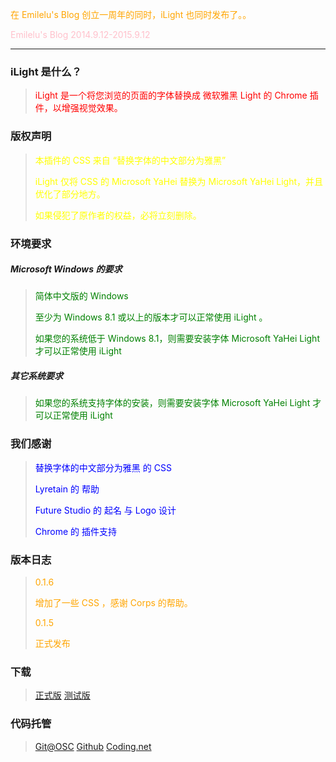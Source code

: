 <p style="color:orange">在 Emilelu's Blog 创立一周年的同时，iLight 也同时发布了。。</p>
<p style="color:pink">Emilelu's Blog 2014.9.12-2015.9.12</p>


----------


### iLight 是什么？

> <p style="color:red">iLight 是一个将您浏览的页面的字体替换成 微软雅黑 Light 的 Chrome 插件，以增强视觉效果。</p>

### 版权声明

> <p style="color:yellow">本插件的 CSS 来自 “替换字体的中文部分为雅黑”</p>
> <p style="color:yellow">iLight 仅将 CSS 的 Microsoft YaHei 替换为 Microsoft YaHei Light，并且优化了部分地方。</p>
> <p style="color:yellow">如果侵犯了原作者的权益，必将立刻删除。</p>

<!--more-->

### 环境要求

##### Microsoft Windows 的要求

> <p style="color:green">简体中文版的 Windows</p>
> <p style="color:green">至少为 Windows 8.1 或以上的版本才可以正常使用 iLight 。</p>
> <p style="color:green">如果您的系统低于 Windows 8.1，则需要安装字体 Microsoft YaHei Light 才可以正常使用 iLight</p>

##### 其它系统要求

> <p style="color:green">如果您的系统支持字体的安装，则需要安装字体 Microsoft YaHei Light 才可以正常使用 iLight 
</p>

### 我们感谢

> <p style="color:blue">替换字体的中文部分为雅黑 的 CSS</p>
> <p style="color:blue">Lyretain 的 帮助</p>
> <p style="color:blue">Future Studio 的 起名 与 Logo 设计</p>
> <p style="color:blue">Chrome 的 插件支持</p>

### 版本日志
> <p style="color:orange">0.1.6</p>
> <p style="color:orange">增加了一些 CSS ，感谢 Corps 的帮助。</p>
> <p style="color:orange">0.1.5</p>
> <p style="color:orange">正式发布</p>


### 下载

> <a href="https://emilelu.com/Blog Upload/iLight 0.1.5 - Update with 2015.9.12 - Chrome 17+.crx">正式版</a>
> <a href="https://emilelu.com/Blog Upload/iLight 0.1.6 Beta - Update with 2015.9.17 - Chrome 17+.crx">测试版</a>


### 代码托管
> <a href="http://git.oschina.net/emilelu/iLight">Git@OSC</a>
> <a href="https://github.com/Emilelu/iLight">Github</a>
> <a href="https://coding.net/u/Emilelu/p/iLight/git">Coding.net</a>
